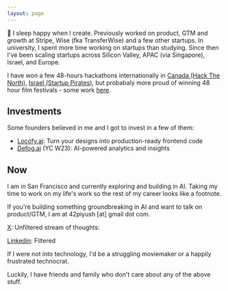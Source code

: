 ```yaml
---
layout: page
---
```


👋 I sleep happy when I create. Previously worked on product, GTM and growth at Stripe, Wise (fka TransferWise) and a few other startups. In university, I spent more time working on startups than studying. Since then I've been scaling startups across Silicon Valley, APAC (via Singapore), Israel, and Europe.

I have won a few 48-hours hackathons internationally in [Canada (Hack The North)](https://www.facebook.com/moesingapore/posts/congratulations-to-piyush-varanjani-a-final-year-information-systems-student-at-/10155302983587004/), [Israel (Startup Pirates)](https://blogs.timesofisrael.com/why-chutzpah-could-be-startup-nations-greatest-startup-secret-export/), but probabaly more proud of winning 48 hour film festivals - some work [here](https://piyush42.github.io/hello/create/). 

## Investments
Some founders believed in me and I got to invest in a few of them:
- [Locofy.ai](https://www.locofy.ai/): Turn your designs into production-ready frontend code
- [Defog.ai](https://defog.ai/) (YC W23): AI-powered analytics and insights

## Now
I am in San Francisco and currently exploring and building in AI. Taking my time to work on my life's work so the rest of my career looks like a footnote. 

If you're building something groundbreaking in AI and want to talk on product/GTM, I am at 42piyush [at] gmail dot com. 

[X](https://x.com/42piyush): Unfiltered stream of thoughts: 

[Linkedin](https://www.linkedin.com/in/piyushvjani/): Filtered

If I were not into technology, I'd be a struggling moviemaker or a happily frustrated technocrat.

Luckily, I have friends and family who don't care about any of the above stuff.

